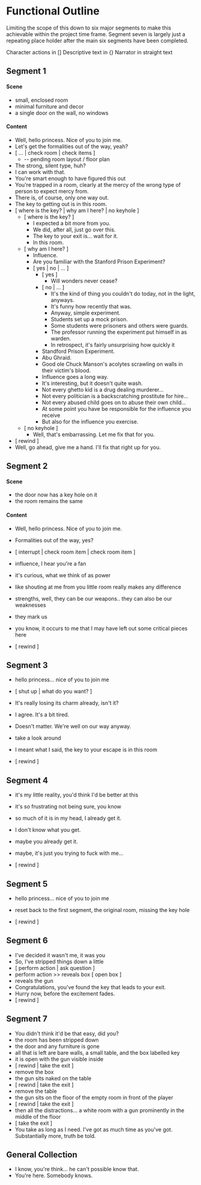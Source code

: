 # Functional Outline

Limiting the scope of this down to six major segments to make this achievable within the project time frame. Segment seven is largely just a repeating place holder after the main six segments have been completed.

Character actions in []
Descriptive text in {}
Narrator in straight text

## Segment 1

#### Scene
  * small, enclosed room
  * minimal furniture and decor
  * a single door on the wall, no windows

#### Content
  * Well, hello princess. Nice of you to join me.
  * Let's get the formalities out of the way, yeah?
  * [ ... | check room | check items ]
    * -- pending room layout / floor plan
  * The strong, silent type, huh?
  * I can work with that.
  * You're smart enough to have figured this out
  * You're trapped in a room, clearly at the mercy of the wrong type of person to expect mercy from.
  * There is, of course, only one way out.
  * The key to getting out is in this room.
  * [ where is the key? | why am I here? | no keyhole ]
    * [ where is the key? ]
      * I expected a bit more from you.
      * We did, after all, just go over this.
      * The key to your exit is... wait for it.
      * In this room.
    * [ why am I here? ]
      * Influence.
      * Are you familiar with the Stanford Prison Experiment?
      * [ yes | no | ... ]
        * [ yes ]
          * Will wonders never cease?
        * [ no | ... ]
          * It's the kind of thing you couldn't do today, not in the light, anyways.
          * It's funny how recently that was.
          * Anyway, simple experiment.
          * Students set up a mock prison.
          * Some students were prisoners and others were guards.
          * The professor running the experiment put himself in as warden.
          * In retrospect, it's fairly unsurprising how quickly it
        * Standford Prison Experiment.
        * Abu Ghraid.
        * Good ole Chuck Manson's acolytes scrawling on walls in their victim's blood.
        * Influence goes a long way.
        * It's interesting, but it doesn't quite wash.
        * Not every ghetto kid is a drug dealing murderer...
        * Not every politician is a backscratching prostitute for hire...
        * Not every abused child goes on to abuse their own child...
        * At some point you have be responsible for the influence you receive
        * But also for the influence you exercise.
    * [ no keyhole ]  
      * Well, that's embarrassing. Let me fix that for you.
  * [ rewind ]
  * Well, go ahead, give me a hand. I'll fix that right up for you.

## Segment 2

#### Scene
  * the door now has a key hole on it
  * the room remains the same

#### Content
  * Well, hello princess. Nice of you to join me.
  * Formalities out of the way, yes?

  * [ interrupt | check room item | check room item ]
  * influence, I hear you're a fan
  * it's curious, what we think of as power
  * like shouting at me from you little room really makes any difference
  * strengths, well, they can be our weapons.. they can also be our weaknesses
  * they mark us
  * you know, it occurs to me that I may have left out some critical pieces here
  * [ rewind ]


## Segment 3

  * hello princess... nice of you to join me
  * [ shut up | what do you want? ]
  * It's really losing its charm already, isn't it?
  * I agree. It's a bit tired.
  * Doesn't matter. We're well on our way anyway.
  * take a look around
  * I meant what I said, the key to your escape is in this room

  * [ rewind ]


## Segment 4

  * it's my little reality, you'd think I'd be better at this
  * it's so frustrating not being sure, you know
  * so much of it is in my head, I already get it.
  * I don't know what you get.
  * maybe you already get it.
  * maybe, it's just you trying to fuck with me...

  * [ rewind ]

## Segment 5

  * hello princess... nice of you to join me
  * reset back to the first segment, the original room, missing the key hole


  * [ rewind ]

## Segment 6

  * I've decided it wasn't me, it was you
  * So, I've stripped things down a little
  * [ perform action | ask question ]
  * perform action >> reveals box [ open box ]
  * reveals the gun
  * Congratulations, you've found the key that leads to your exit.
  * Hurry now, before the excitement fades.
  * [ rewind ]


## Segment 7

  * You didn't think it'd be that easy, did you?
  * the room has been stripped down
  * the door and any furniture is gone
  * all that is left are bare walls, a small table, and the box labelled key
  * it is open with the gun visible inside
  * [ rewind | take the exit ]
  * remove the box
  * the gun sits naked on the table
  * [ rewind | take the exit ]
  * remove the table
  * the gun sits on the floor of the empty room in front of the player
  * [ rewind | take the exit ]
  * then all the distractions... a white room with a gun prominently in the middle of the floor
  * [ take the exit ]
  * You take as long as I need. I've got as much time as you've got. Substantially more, truth be told.

## General Collection
  * I know, you're think... he can't possible know that.
  * You're here. Somebody knows.
